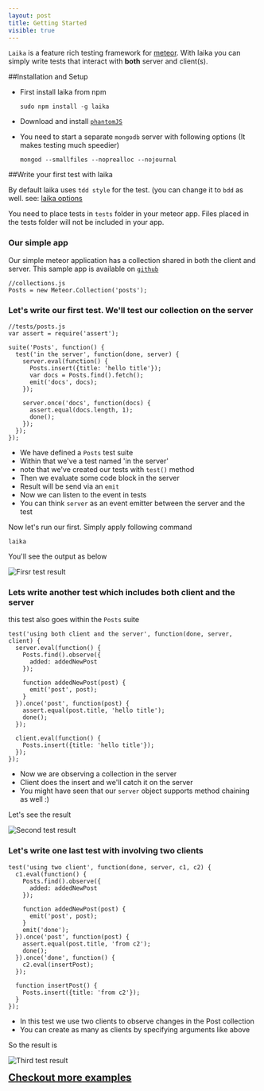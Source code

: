 ```yaml
---
layout: post
title: Getting Started
visible: true
---
```


`Laika` is a feature rich testing framework for [meteor](http://meteor.com). With laika you can simply write tests that interact with **both** server and client(s).

##Installation and Setup

* First install laika from npm

    `sudo npm install -g laika`

* Download and install [`phantomJS`](http://phantomjs.org/download.html)

* You need to start a separate `mongodb` server with following options (It makes testing much speedier)

    `mongod --smallfiles --noprealloc --nojournal`

##Write your first test with laika

By default laika uses `tdd style` for the test. (you can change it to `bdd` as well. see: [laika options](options.html)

You need to place tests in `tests` folder in your meteor app. Files placed in the tests folder will not be included in your app.

### Our simple app
Our simple meteor application has a collection shared in both the client and server. This sample app is available on [`github`](https://github.com/arunoda/hello-laika)

    //collections.js
    Posts = new Meteor.Collection('posts');

### Let's write our first test. We'll test our collection on the server

    //tests/posts.js
    var assert = require('assert');

    suite('Posts', function() {
      test('in the server', function(done, server) {
        server.eval(function() {
          Posts.insert({title: 'hello title'});
          var docs = Posts.find().fetch();
          emit('docs', docs);
        });

        server.once('docs', function(docs) {
          assert.equal(docs.length, 1);
          done();
        });
      });
    });

* We have defined a `Posts` test suite
* Within that we've a test named 'in the server'
* note that we've created our tests with `test()` method
* Then we evaluate some code block in the server
* Result will be send via an `emit`
* Now we can listen to the event in tests
* You can think `server` as an event emitter between the server and the test

Now let's run our first. Simply apply following command

    laika

You'll see the output as below

![Firsr test result](images/getting-started/one.png)

### Lets write another test which includes both client and the server

this test also goes within the `Posts` suite

    test('using both client and the server', function(done, server, client) {
      server.eval(function() {
        Posts.find().observe({
          added: addedNewPost
        });

        function addedNewPost(post) {
          emit('post', post);
        }
      }).once('post', function(post) {
        assert.equal(post.title, 'hello title');
        done();
      });

      client.eval(function() {
        Posts.insert({title: 'hello title'});
      });
    });

* Now we are observing a collection in the server
* Client does the insert and we'll catch it on the server
* You might have seen that our `server` object supports method chaining as well :)

Let's see the result

![Second test result](images/getting-started/two.png)

### Let's write one last test with involving two clients

    test('using two client', function(done, server, c1, c2) {
      c1.eval(function() {
        Posts.find().observe({
          added: addedNewPost
        });

        function addedNewPost(post) {
          emit('post', post);
        }
        emit('done');
      }).once('post', function(post) {
        assert.equal(post.title, 'from c2');
        done();
      }).once('done', function() {
        c2.eval(insertPost);
      });

      function insertPost() {
        Posts.insert({title: 'from c2'});
      }
    });

* In this test we use two clients to observe changes in the Post collection
* You can create as many as clients by specifying arguments like above

So the result is

![Third test result](images/getting-started/third.png)

<a href="examples.html" style='font-size: 20px; font-weight: bold'>Checkout more examples</a>
